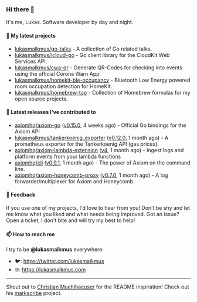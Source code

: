 ### Hi there 👋

It's me, Lukas. Software developer by day and night.

#### 🌱 My latest projects

- [lukasmalkmus/go-talks](https://github.com/lukasmalkmus/go-talks) - A collection of Go related talks.
- [lukasmalkmus/icloud-go](https://github.com/lukasmalkmus/icloud-go) - Go client library for the CloudKit Web Services API.
- [lukasmalkmus/cwa-qr](https://github.com/lukasmalkmus/cwa-qr) - Generate QR-Codes for checking into events using the official Corona Warn App.
- [lukasmalkmus/homekit-ble-occupancy](https://github.com/lukasmalkmus/homekit-ble-occupancy) - Bluetooth Low Energy powered room occupation detection for HomeKit.
- [lukasmalkmus/homebrew-tap](https://github.com/lukasmalkmus/homebrew-tap) - Collection of Homebrew formulas for my open source projects.

#### 🔭 Latest releases I've contributed to

- [axiomhq/axiom-go](https://github.com/axiomhq/axiom-go) ([v0.15.0](https://github.com/axiomhq/axiom-go/releases/tag/v0.15.0), 4 weeks ago) - Official Go bindings for the Axiom API
- [lukasmalkmus/tankerkoenig_exporter](https://github.com/lukasmalkmus/tankerkoenig_exporter) ([v0.12.0](https://github.com/lukasmalkmus/tankerkoenig_exporter/releases/tag/v0.12.0), 1 month ago) - A prometheus exporter for the Tankerkoenig API (gas prices).
- [axiomhq/axiom-lambda-extension](https://github.com/axiomhq/axiom-lambda-extension) ([v4](https://github.com/axiomhq/axiom-lambda-extension/releases/tag/v4), 1 month ago) - Ingest logs and platform events from your lambda functions
- [axiomhq/cli](https://github.com/axiomhq/cli) ([v0.9.1](https://github.com/axiomhq/cli/releases/tag/v0.9.1), 1 month ago) - The power of Axiom on the command line.
- [axiomhq/axiom-honeycomb-proxy](https://github.com/axiomhq/axiom-honeycomb-proxy) ([v0.7.0](https://github.com/axiomhq/axiom-honeycomb-proxy/releases/tag/v0.7.0), 1 month ago) - A log forwarder/multiplexer for Axiom and Honeycomb.

#### 💬 Feedback

If you use one of my projects, I'd love to hear from you! Don't be shy and let
me know what you liked and what needs being improved. Got an issue? Open a
ticket, I don't bite and will try my best to help!

#### 📫 How to reach me

I try to be **@lukasmalkmus** everywhere:

- 🐦: https://twitter.com/lukasmalkmus
- 🌐: https://lukasmalkmus.com

---

Shout out to [Christian Muehlhaeuser](https://github.com/muesli) for the README
inspiration! Check out his [markscribe](https://github.com/muesli/markscribe)
project.
